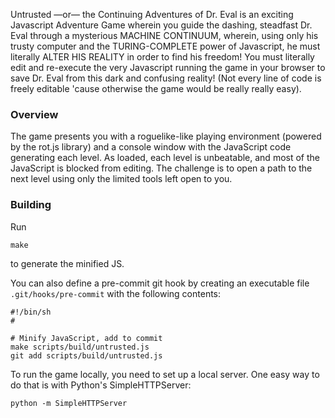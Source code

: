 Untrusted —or— the Continuing Adventures of Dr. Eval is an exciting
Javascript Adventure Game wherein you guide the dashing, steadfast
Dr. Eval through a mysterious MACHINE CONTINUUM, wherein, using only
his trusty computer and the TURING-COMPLETE power of Javascript, he must
literally ALTER HIS REALITY in order to find his freedom! You must literally
edit and re-execute the very Javascript running the game in your browser to
save Dr. Eval from this dark and confusing reality! (Not every line of code
is freely editable 'cause otherwise the game would be really really easy).

### Overview

The game presents you with a roguelike-like playing environment (powered
by the rot.js library) and a console window with the JavaScript code generating
each level. As loaded, each level is unbeatable, and most of the JavaScript is blocked
from editing. The challenge is to open a path to the next level using only the limited
tools left open to you.

### Building

Run
```
make
```
to generate the minified JS.

You can also define a pre-commit git hook by creating an executable file `.git/hooks/pre-commit` with the following contents:
```
#!/bin/sh
#

# Minify JavaScript, add to commit
make scripts/build/untrusted.js
git add scripts/build/untrusted.js
```

To run the game locally, you need to set up a local server. One easy way to do that is with Python's SimpleHTTPServer:
```
python -m SimpleHTTPServer
```
